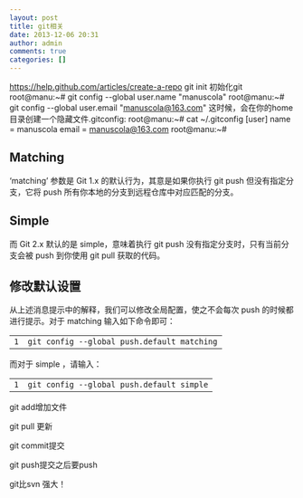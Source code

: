 ```yaml
---
layout: post
title: git相关
date: 2013-12-06 20:31
author: admin
comments: true
categories: []
---
```

https://help.github.com/articles/create-a-repo
git init 初始化git
root@manu:~# git config --global user.name "manuscola"
root@manu:~# git config --global user.email "manuscola@163.com"
这时候，会在你的home目录创建一个隐藏文件.gitconfig:
root@manu:~# cat ~/.gitconfig
[user]
name = manuscola
email = manuscola@163.com
root@manu:~#
<h2>Matching</h2>
‘matching’ 参数是 Git 1.x 的默认行为，其意是如果你执行 git push 但没有指定分支，它将 push 所有你本地的分支到远程仓库中对应匹配的分支。
<h2>Simple</h2>
而 Git 2.x 默认的是 simple，意味着执行 git push 没有指定分支时，只有当前分支会被 push 到你使用 git pull 获取的代码。
<h2>修改默认设置</h2>
从上述消息提示中的解释，我们可以修改全局配置，使之不会每次 push 的时候都进行提示。对于 matching 输入如下命令即可：
<div id="highlighter_352066">
<div>
<div>
<table>
<tbody>
<tr>
<td><code>1</code></td>
<td><code>git config --global push.default matching</code></td>
</tr>
</tbody>
</table>
</div>
</div>
</div>
而对于 simple ，请输入：
<div id="highlighter_559682">
<table>
<tbody>
<tr>
<td><code>1</code></td>
<td><code>git config --global push.default simple</code></td>
</tr>
</tbody>
</table>
git add增加文件

git pull 更新

git commit提交

git push提交之后要push

git比svn 强大！

</div>
